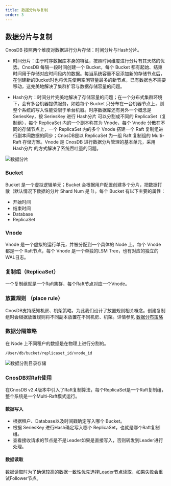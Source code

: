 ```yaml
---
title: 数据分片与复制
order: 3
---
```



## 数据分片与复制

CnosDB 按照两个维度对数据进行分片存储：时间分片与Hash分片。

- 时间分片：由于时序数据库本身的特征，按照时间维度进行分片有其天然的优势。CnosDB 每隔一段时间创建一个 Bucket，每个 Bucket 都有起始、结束时间用于存储对应时间段内的数据。每当系统容量不足添加新的存储节点后，在创建新的Bucket时也将优先使用空闲容量最多的新节点，已有数据也不需要移动，这完美地解决了集群扩容与数据存储容量的问题。

- Hash分片：时间分片完美地解决了存储容量的问题；在一个分布式集群环境下，会有多台机器提供服务，如若每个 Bucket 只分布在一台机器节点上，则整个系统的写入性能受限于单台机器。时序数据库还有另外一个概念是 SeriesKey，按 SeriesKey 进行 Hash分片 可以分割成不同的 ReplicaSet（复制组），每个 ReplicaSet 内的一个副本称其为 Vnode，每个 Vnode 分散在不同的存储节点上，一个 ReplicaSet 内的多个 Vnode 搭建一个 Raft 复制组进行副本间数据的同步；CnosDB是以 ReplicaSet 为一组 Raft 复制组的 Multi-Raft 存储方案。Vnode 是 CnosDB 进行数据分片管理的基本单元，采用 Hash分片 的方式解决了系统吞吐量的问题。

![数据分片](/img/buket.jpg)

### Bucket

Bucket 是一个虚拟逻辑单元；Bucket 会根据用户配置创建多个分片，把数据打散（默认情况下数据的分片 Shard Num 是 1）。每个 Bucket 有以下主要的属性：
- 开始时间
- 结束时间
- Database
- ReplicaSet

### Vnode

Vnode 是一个虚拟的运行单元，并被分配到一个具体的 Node 上。每个 Vnode 都是一个 Raft节点，每个 Vnode 是一个单独的LSM Tree，也有对应的独立的 WAL日志。

### 复制组（ReplicaSet）

一个复制组就是一个Raft集群，每个Raft节点对应一个Vnode。

### 放置规则 （place rule）

CnosDB支持感知机房、机架策略，为此我们设计了放置规则相关概念。创建复制组时会根据放置规则将不同副本放置在不同机房、机架。详情参见 [数据分布策略](../../manage/placement_policy.md)

### 数据分隔策略

在 Node 上不同租户的数据是在物理上进行分割的。

`/User/db/bucket/replicaset_id/vnode_id`

![数据分割目录存储](/img/data_path.jpg)

### CnosDB对Raft使用

在CnosDB v2.4版本中引入了Raft复制算法，每个ReplicaSet是一个Raft复制组，整个系统是一个Multi-Raft模式运行。

#### 数据写入

- 根据租户、Database以及时间戳确定写入哪个 Bucket。
- 根据 SeriesKey 进行Hash确定写入哪个 ReplicaSet，也就是哪个Raft复制组。
- 查看接收请求的节点是不是Leader如果是直接写入，否则转发到Leader进行处理。

#### 数据读取

数据读取时为了确保较高的数据一致性优先选择Leader节点读取，如果失败会重试Follower节点。


